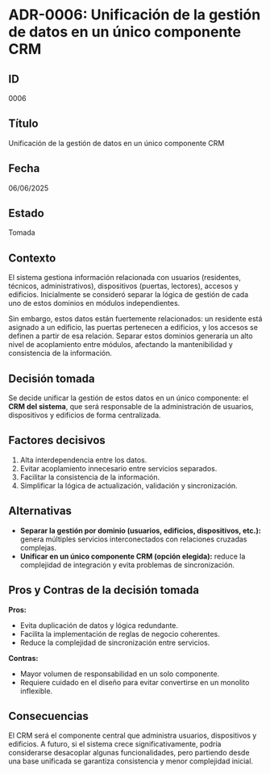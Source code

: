 # ADR-0006: Unificación de la gestión de datos en un único componente CRM

## ID

0006

## Título

Unificación de la gestión de datos en un único componente CRM

## Fecha

06/06/2025

## Estado

Tomada

## Contexto

El sistema gestiona información relacionada con usuarios (residentes, técnicos, administrativos), dispositivos (puertas, lectores), accesos y edificios. Inicialmente se consideró separar la lógica de gestión de cada uno de estos dominios en módulos independientes.

Sin embargo, estos datos están fuertemente relacionados: un residente está asignado a un edificio, las puertas pertenecen a edificios, y los accesos se definen a partir de esa relación. Separar estos dominios generaría un alto nivel de acoplamiento entre módulos, afectando la mantenibilidad y consistencia de la información.

## Decisión tomada

Se decide unificar la gestión de estos datos en un único componente: el **CRM del sistema**, que será responsable de la administración de usuarios, dispositivos y edificios de forma centralizada.

## Factores decisivos

1. Alta interdependencia entre los datos.
2. Evitar acoplamiento innecesario entre servicios separados.
3. Facilitar la consistencia de la información.
4. Simplificar la lógica de actualización, validación y sincronización.

## Alternativas

- **Separar la gestión por dominio (usuarios, edificios, dispositivos, etc.):** genera múltiples servicios interconectados con relaciones cruzadas complejas.
- **Unificar en un único componente CRM (opción elegida):** reduce la complejidad de integración y evita problemas de sincronización.

## Pros y Contras de la decisión tomada

**Pros:**

- Evita duplicación de datos y lógica redundante.
- Facilita la implementación de reglas de negocio coherentes.
- Reduce la complejidad de sincronización entre servicios.

**Contras:**

- Mayor volumen de responsabilidad en un solo componente.
- Requiere cuidado en el diseño para evitar convertirse en un monolito inflexible.

## Consecuencias

El CRM será el componente central que administra usuarios, dispositivos y edificios. A futuro, si el sistema crece significativamente, podría considerarse desacoplar algunas funcionalidades, pero partiendo desde una base unificada se garantiza consistencia y menor complejidad inicial.
